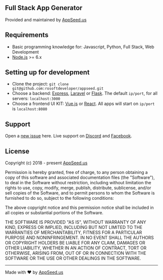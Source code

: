 
## Full Stack App Generator
Provided and maintained by [AppSeed.us](https://appseed.us)

## Requirements
- Basic programming knowledge for: Javascript, Python, Full Stack, Web Development
- [Node.js]("https://nodejs.org/") >= 6.x

## Setting up for development
* Clone the project: `git clone git@github.com:rosoftdeveloper/appseed.git`
* Choose a backend: [Express](https://github.com/rosoftdeveloper/appseed/tree/master/starter-express), [Laravel](https://github.com/rosoftdeveloper/appseed/tree/master/starter-laravel) or [Flask](https://github.com/rosoftdeveloper/appseed/tree/master/starter-flask). The default `ip/port`, for all servers: `localhost:3000` 
* Choose a frontend UI KIT: [Vue.js](https://github.com/rosoftdeveloper/appseed/tree/master/starter-vue/argon-design-system) or [React](https://github.com/rosoftdeveloper/appseed/tree/master/starter-react/material-kit). All apps will start on `ip/port` is `localhost:8080`

## Support
Open a [new issue](https://github.com/rosoftdeveloper/appseed/issues/new) here. Live support on [Discord](https://discord.gg/fZC6hup) and [Facebook](https://www.facebook.com/groups/fullstack.apps.generator). 

## License

Copyright (c) 2018 - present [AppSeed.us](https://www.appseed.us/?ref=github) 

Permission is hereby granted, free of charge, to any person obtaining a copy of this software and associated documentation files (the "Software"), to deal in the Software without restriction, including without limitation the rights to use, copy, modify, merge, publish, distribute, sublicense, and/or sell copies of the Software, and to permit persons to whom the Software is furnished to do so, subject to the following conditions:

The above copyright notice and this permission notice shall be included in all copies or substantial portions of the Software.

THE SOFTWARE IS PROVIDED "AS IS", WITHOUT WARRANTY OF ANY KIND, EXPRESS OR IMPLIED, INCLUDING BUT NOT LIMITED TO THE WARRANTIES OF MERCHANTABILITY, FITNESS FOR A PARTICULAR PURPOSE AND NONINFRINGEMENT. IN NO EVENT SHALL THE AUTHORS OR COPYRIGHT HOLDERS BE LIABLE FOR ANY CLAIM, DAMAGES OR OTHER LIABILITY, WHETHER IN AN ACTION OF CONTRACT, TORT OR OTHERWISE, ARISING FROM, OUT OF OR IN CONNECTION WITH THE SOFTWARE OR THE USE OR OTHER DEALINGS IN THE SOFTWARE.

---
Made with ♥ by [AppSeed.us]("https://appseed.us")
